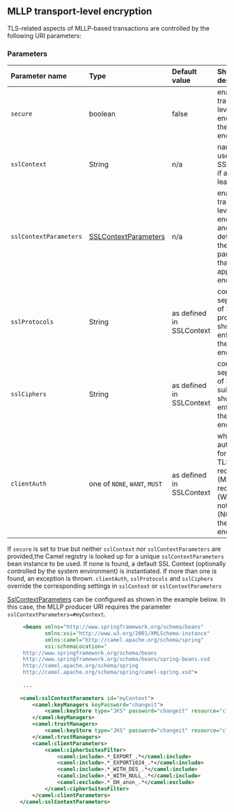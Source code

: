 
## MLLP transport-level encryption

TLS-related aspects of MLLP-based transactions are controlled by the following URI parameters:

### Parameters

| Parameter name          | Type       | Default value   | Short description                                                                    |
|:------------------------|:-----------|:----------------|:-------------------------------------------------------------------------------------|
| `secure`                | boolean    | false           | enables transport-level encryption for the given endpoint
| `sslContext`            | String     | n/a             | name of a user-defined SSL context, if any, with leading '#'.
| `sslContextParameters`  | [SSLContextParameters] | n/a | enables transport-level encryption and determines the SSL parameters that shall be applied to the endpoint 
| `sslProtocols`          | String     | as defined in SSLContext | comma-separated list of SSL protocols that should be enforced by the given endpoint
| `sslCiphers`            | String     | as defined in SSLContext | comma-separated list of SSL cipher suites that should be enforced by the given endpoint 
| `clientAuth`            | one of `NONE`, `WANT`, `MUST` | as defined in SSLContext | whether client authentication for mutual TLS is required (MUST), requested (WANT) or not requested (NONE) on the given endpoint

If `secure` is set to true but neither `sslContext` nor `sslContextParameters` are provided,the Camel registry is looked up for 
a unique `sslContextParameters` bean instance to be used. If none is found, a default SSL Context (optionally controlled by the system environment) 
is instantiated. If more than one is found, an exception is thrown.
`clientAuth`, `sslProtocols` and `sslCiphers` override the corresponding settings in `sslContext` or `sslContextParameters`

[SslContextParameters] can be configured as shown in the example below. In this case, the MLLP producer URI requires 
the parameter `sslContextParameters=#myContext`.

```xml
     <beans xmlns="http://www.springframework.org/schema/beans"
            xmlns:xsi="http://www.w3.org/2001/XMLSchema-instance"
            xmlns:camel="http://camel.apache.org/schema/spring"
            xsi:schemaLocation="
     http://www.springframework.org/schema/beans
     http://www.springframework.org/schema/beans/spring-beans.xsd
     http://camel.apache.org/schema/spring
     http://camel.apache.org/schema/spring/camel-spring.xsd">
     
     ...
     
    <camel:sslContextParameters id="myContext">
        <camel:keyManagers keyPassword="changeit">
            <camel:keyStore type="JKS" password="changeit" resource="client.jks"/>
        </camel:keyManagers>
        <camel:trustManagers>
            <camel:keyStore type="JKS" password="changeit" resource="client.jks"/>
        </camel:trustManagers>
        <camel:clientParameters>
            <camel:cipherSuitesFilter>
                <camel:include>.*_EXPORT_.*</camel:include>
                <camel:include>.*_EXPORT1024_.*</camel:include>
                <camel:include>.*_WITH_DES_.*</camel:include>
                <camel:include>.*_WITH_NULL_.*</camel:include>
                <camel:exclude>.*_DH_anon_.*</camel:exclude>
            </camel:cipherSuitesFilter>
        </camel:clientParameters>
    </camel:sslContextParameters>    
     
 ```


[SSLContextParameters]: http://camel.apache.org/camel-configuration-utilities.html